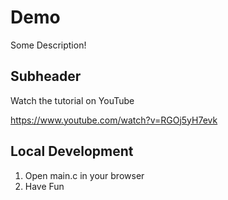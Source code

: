 # Demo 

Some Description!

## Subheader

Watch the tutorial on YouTube

https://www.youtube.com/watch?v=RGOj5yH7evk

## Local Development

1. Open main.c in your browser
2. Have Fun

